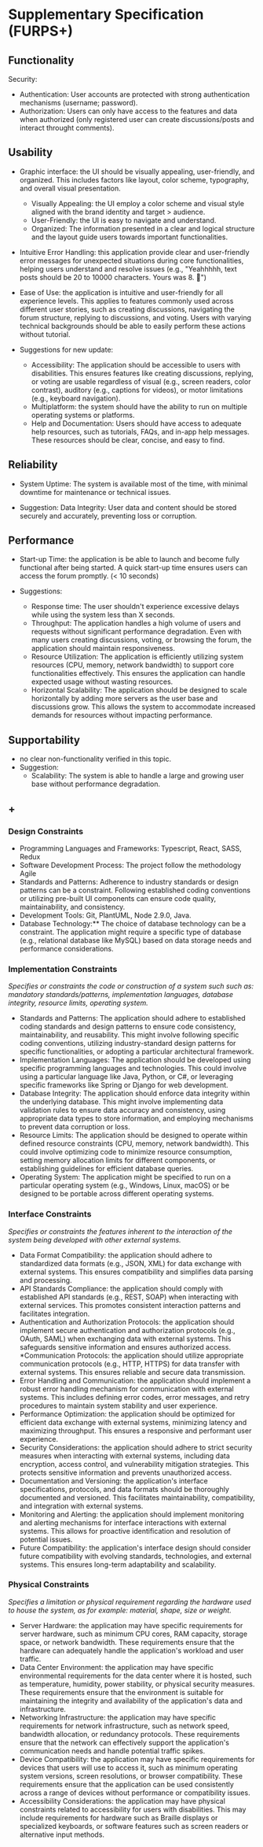 # Supplementary Specification (FURPS+)


## Functionality

Security: 

* Authentication: User accounts are protected with strong authentication mechanisms (username; password).
* Authorization: Users can only have access to the features and data when authorized (only registered user can create discussions/posts and interact throught comments).

## Usability 

* Graphic interface: the UI should be visually appealing, user-friendly, and organized. This includes factors like layout, color scheme, typography, and overall visual presentation.
    * Visually Appealing: the UI employ a color scheme and visual style aligned with the brand identity and target > audience.
    * User-Friendly: the UI is easy to navigate and understand. 
    * Organized: The information presented in a clear and logical structure and the layout guide users towards important functionalities.


* Intuitive Error Handling: this application provide clear and user-friendly error messages for unexpected situations during core functionalities, helping users understand and resolve issues (e.g., "Yeahhhhh, text posts should be 20 to 10000 characters. Yours was 8. 🤠")


* Ease of Use: the application is intuitive and user-friendly for all experience levels. This applies to features commonly used across different user stories, such as creating discussions, navigating the forum structure, replying to discussions, and voting. Users with varying technical backgrounds should be able to easily perform these actions without tutorial.

* Suggestions for new update:
    * Accessibility: The application should be accessible to users with disabilities. This ensures features like creating discussions, replying, or voting are usable regardless of visual (e.g., screen readers, color contrast), auditory (e.g., captions for videos), or motor limitations (e.g., keyboard navigation).
    * Multiplatform: the system should have the ability to run on multiple operating systems or platforms.
    * Help and Documentation: Users should have access to adequate help resources, such as tutorials, FAQs, and in-app help messages. These resources should be clear, concise, and easy to find.



## Reliability

* System Uptime: The system is available most of the time, with minimal downtime for maintenance or technical issues.

* Suggestion:
Data Integrity: User data and content should be stored securely and accurately, preventing loss or corruption.

## Performance

* Start-up Time: the application is be able to launch and become fully functional after being started. A quick start-up time ensures users can access the forum promptly. (< 10 seconds)

* Suggestions:
    * Response time: The user shouldn't experience excessive delays while using the system less than X seconds.
    * Throughput: The application handles a high volume of users and requests without significant performance degradation. Even with many users creating discussions, voting, or browsing the forum, the application should maintain responsiveness.
    * Resource Utilization: The application is efficiently utilizing system resources (CPU, memory, network bandwidth) to support core functionalities effectively. This ensures the application can handle expected usage without wasting resources.
    * Horizontal Scalability: The application should be designed to scale horizontally by adding more servers as the user base and discussions grow. This allows the system to accommodate increased demands for resources without impacting performance.



## Supportability

* no clear non-functionality verified in this topic.
* Suggestion:
    * Scalability: The system is able to handle a large and growing user base without performance degradation.

## +

### Design Constraints

* Programming Languages and Frameworks: Typescript, React, SASS, Redux
* Software Development Process: The project follow the methodology Agile
* Standards and Patterns: Adherence to industry standards or design patterns can be a constraint.  Following established coding conventions or utilizing pre-built UI components can ensure code quality, maintainability, and consistency.
* Development Tools: Git, PlantUML, Node 2.9.0, Java.
* Database Technology:** The choice of database technology can be a constraint. The application might require a specific type of database (e.g., relational database like MySQL) based on data storage needs and performance considerations.

### Implementation Constraints

_Specifies or constraints the code or construction of a system such
such as: mandatory standards/patterns, implementation languages,
database integrity, resource limits, operating system._

* Standards and Patterns: 
The application should adhere to established coding standards and design patterns to ensure code consistency, maintainability, and reusability. This might involve following specific coding conventions, utilizing industry-standard design patterns for specific functionalities, or adopting a particular architectural framework.
* Implementation Languages:
The application should be developed using specific programming languages and technologies. This could involve using a particular language like Java, Python, or C#, or leveraging specific frameworks like Spring or Django for web development.
* Database Integrity:
The application should enforce data integrity within the underlying database. This might involve implementing data validation rules to ensure data accuracy and consistency, using appropriate data types to store information, and employing mechanisms to prevent data corruption or loss.
* Resource Limits:
The application should be designed to operate within defined resource constraints (CPU, memory, network bandwidth). This could involve optimizing code to minimize resource consumption, setting memory allocation limits for different components, or establishing guidelines for efficient database queries.
* Operating System:
The application might be specified to run on a particular operating system (e.g., Windows, Linux, macOS) or be designed to be portable across different operating systems.

### Interface Constraints
_Specifies or constraints the features inherent to the interaction of the
system being developed with other external systems._

* Data Format Compatibility: the application should adhere to standardized data formats (e.g., JSON, XML) for data exchange with external systems. This ensures compatibility and simplifies data parsing and processing.
* API Standards Compliance: the application should comply with established API standards (e.g., REST, SOAP) when interacting with external services. This promotes consistent interaction patterns and facilitates integration.
* Authentication and Authorization Protocols: the application should implement secure authentication and authorization protocols (e.g., OAuth, SAML) when exchanging data with external systems. This safeguards sensitive information and ensures authorized access.
*Communication Protocols: the application should utilize appropriate communication protocols (e.g., HTTP, HTTPS) for data transfer with external systems. This ensures reliable and secure data transmission.
* Error Handling and Communication: the application should implement a robust error handling mechanism for communication with external systems. This includes defining error codes, error messages, and retry procedures to maintain system stability and user experience.
* Performance Optimization: the application should be optimized for efficient data exchange with external systems, minimizing latency and maximizing throughput. This ensures a responsive and performant user experience.
* Security Considerations: the application should adhere to strict security measures when interacting with external systems, including data encryption, access control, and vulnerability mitigation strategies. This protects sensitive information and prevents unauthorized access.
* Documentation and Versioning: the application's interface specifications, protocols, and data formats should be thoroughly documented and versioned. This facilitates maintainability, compatibility, and integration with external systems.
* Monitoring and Alerting: the application should implement monitoring and alerting mechanisms for interface interactions with external systems. This allows for proactive identification and resolution of potential issues.
* Future Compatibility: the application's interface design should consider future compatibility with evolving standards, technologies, and external systems. This ensures long-term adaptability and scalability.

### Physical Constraints

_Specifies a limitation or physical requirement regarding the hardware used to house the system, as for example: material, shape, size or weight._

* Server Hardware: the application may have specific requirements for server hardware, such as minimum CPU cores, RAM capacity, storage space, or network bandwidth. These requirements ensure that the hardware can adequately handle the application's workload and user traffic.
* Data Center Environment: the application may have specific environmental requirements for the data center where it is hosted, such as temperature, humidity, power stability, or physical security measures. These requirements ensure that the environment is suitable for maintaining the integrity and availability of the application's data and infrastructure.
* Networking Infrastructure: the application may have specific requirements for network infrastructure, such as network speed, bandwidth allocation, or redundancy protocols. These requirements ensure that the network can effectively support the application's communication needs and handle potential traffic spikes.
* Device Compatibility: the application may have specific requirements for devices that users will use to access it, such as minimum operating system versions, screen resolutions, or browser compatibility. These requirements ensure that the application can be used consistently across a range of devices without performance or compatibility issues.
* Accessibility Considerations: the application may have physical constraints related to accessibility for users with disabilities. This may include requirements for hardware such as Braille displays or specialized keyboards, or software features such as screen readers or alternative input methods.
